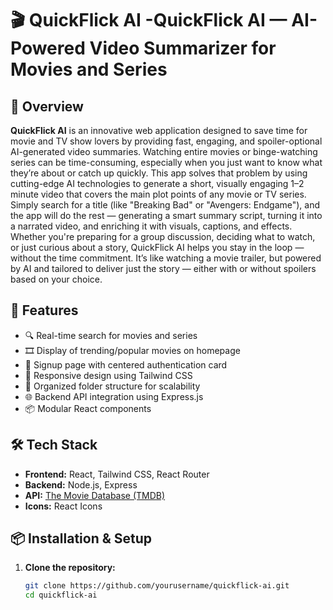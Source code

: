 # 🎬 QuickFlick AI -QuickFlick AI — AI-Powered Video Summarizer for Movies and Series
 

## 🧠 Overview

**QuickFlick AI** is an innovative web application designed to save time for movie and TV show lovers by providing fast, engaging, and spoiler-optional AI-generated video summaries. Watching entire movies or binge-watching series can be time-consuming, especially when you just want to know what they’re about or catch up quickly.
This app solves that problem by using cutting-edge AI technologies to generate a short, visually engaging 1–2 minute video that covers the main plot points of any movie or TV series. Simply search for a title (like "Breaking Bad" or "Avengers: Endgame"), and the app will do the rest — generating a smart summary script, turning it into a narrated video, and enriching it with visuals, captions, and effects. Whether you're preparing for a group discussion, deciding what to watch, or just curious about a story, QuickFlick AI helps you stay in the loop — without the time commitment.
It’s like watching a movie trailer, but powered by AI and tailored to deliver just the story — either with or without spoilers based on your choice.


## 🚀 Features

- 🔍 Real-time search for movies and series
- 🎞️ Display of trending/popular movies on homepage
- 📝 Signup page with centered authentication card
- 📱 Responsive design using Tailwind CSS
- 📂 Organized folder structure for scalability
- 🌐 Backend API integration using Express.js
- 📦 Modular React components

## 🛠️ Tech Stack

- **Frontend:** React, Tailwind CSS, React Router
- **Backend:** Node.js, Express
- **API:** [The Movie Database (TMDB)](https://www.themoviedb.org/documentation/api)
- **Icons:** React Icons

## 📦 Installation & Setup

1. **Clone the repository:**

   ```bash
   git clone https://github.com/yourusername/quickflick-ai.git
   cd quickflick-ai
